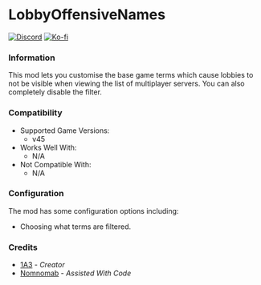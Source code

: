 # LobbyOffensiveNames

[![Discord](https://img.shields.io/discord/646323142737788928?style=for-the-badge&logo=discord&logoColor=white&label=Discord)](https://discord.gg/DZD2apDnMM)
[![Ko-fi](https://img.shields.io/badge/Donate-F16061.svg?style=for-the-badge&logo=ko-fi&logoColor=white&label=Ko-fi)](https://ko-fi.com/K3K8SOM8U)

### Information

This mod lets you customise the base game terms which cause lobbies to not be visible when viewing the list of multiplayer servers. You can also completely disable the filter.

### Compatibility

- Supported Game Versions:
  - v45
- Works Well With:
  - N/A
- Not Compatible With:
  - N/A

### Configuration

The mod has some configuration options including:

- Choosing what terms are filtered.

### Credits

- [1A3](https://github.com/1A3Dev) - _Creator_
- [Nomnomab](https://github.com/nomnomab) - _Assisted With Code_
